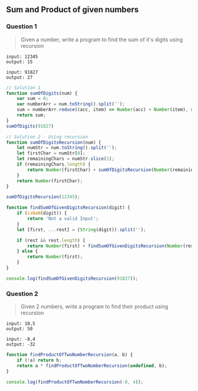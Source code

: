 ## Sum and Product of given numbers
### Question 1
> Given a number, write a program to find the sum of it's digits using recursion

```
input: 12345
output: 15

input: 91827
output: 27
```

```javascript
// Solution 1 
function sumOfDigits(num) {
    var sum = 0;
    var numberArr = num.toString().split('');
    sum = numberArr.reduce((acc, item) => Number(acc) + Number(item), sum);
    return sum;
}
sumOfDigits(91827)

// Solution 2 - Using recursion 
function sumOfDigitsRecursion(num) {
    let numStr = num.toString().split('');
    let firstChar = numStr[0];
    let remainingChars = numStr.slice(1);
    if (remainingChars.length) {
        return Number(firstChar) + sumOfDigitsRecursion(Number(remainingChars.join('')));
    }
    return Number(firstChar);
}

sumOfDigitsRecursion(12345);

function findSumOfGivenDigitsRecursion(digit) {
    if (isNaN(digit)) {
        return 'Not a valid Input';
    }
    let [first, ...rest] = (String(digit)).split('');

    if (rest && rest.length) {
        return Number(first) + findSumOfGivenDigitsRecursion(Number(rest.join('')));
    } else {
        return Number(first);
    }
}

console.log(findSumOfGivenDigitsRecursion(91827));
```
### Question 2
> Given 2 numbers, write a program to find their product using recursion
```
input: 10,5
output: 50

input: -8,4
output: -32
```

```javascript
function findProductOfTwoNumberRecursion(a, b) {
    if (!a) return b;
    return a * findProductOfTwoNumberRecursion(undefined, b);
}

console.log(findProductOfTwoNumberRecursion(-8, 4));
```




